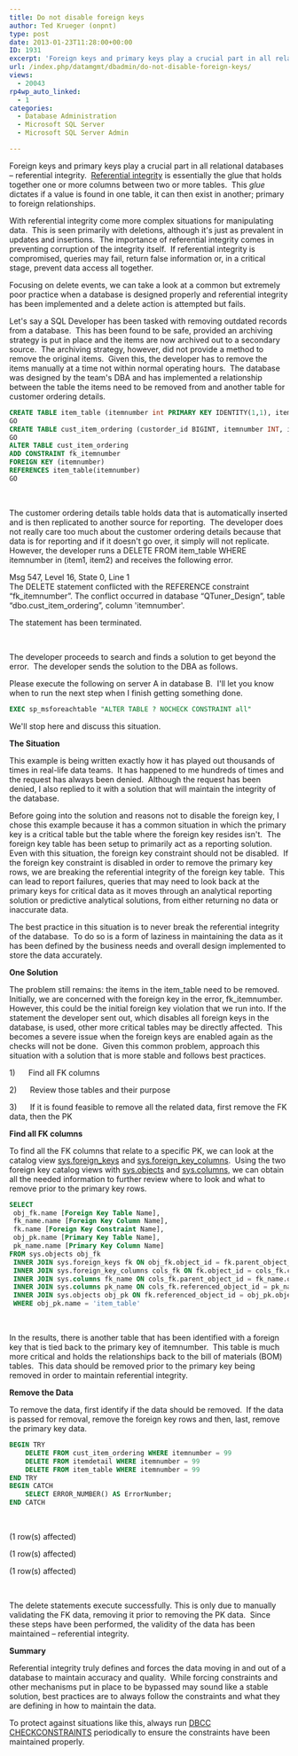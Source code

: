 ```yaml
---
title: Do not disable foreign keys
author: Ted Krueger (onpnt)
type: post
date: 2013-01-23T11:28:00+00:00
ID: 1931
excerpt: 'Foreign keys and primary keys play a crucial part in all relational databases – referential integrity.  Referential integrity is essentially the glue that holds together one or more columns between two or more tables.  This glue dictates if a value is f&hellip;'
url: /index.php/datamgmt/dbadmin/do-not-disable-foreign-keys/
views:
  - 20043
rp4wp_auto_linked:
  - 1
categories:
  - Database Administration
  - Microsoft SQL Server
  - Microsoft SQL Server Admin

---
```

Foreign keys and primary keys play a crucial part in all relational databases – referential integrity.  [Referential integrity][1] is essentially the glue that holds together one or more columns between two or more tables.  This _glue_ dictates if a value is found in one table, it can then exist in another; primary to foreign relationships.

With referential integrity come more complex situations for manipulating data.  This is seen primarily with deletions, although it's just as prevalent in updates and insertions.  The importance of referential integrity comes in preventing corruption of the integrity itself.  If referential integrity is compromised, queries may fail, return false information or, in a critical stage, prevent data access all together.

Focusing on delete events, we can take a look at a common but extremely poor practice when a database is designed properly and referential integrity has been implemented and a delete action is attempted but fails.

Let's say a SQL Developer has been tasked with removing outdated records from a database.  This has been found to be safe, provided an archiving strategy is put in place and the items are now archived out to a secondary source.  The archiving strategy, however, did not provide a method to remove the original items.  Given this, the developer has to remove the items manually at a time not within normal operating hours.  The database was designed by the team's DBA and has implemented a relationship between the table the items need to be removed from and another table for customer ordering details.

```sql
CREATE TABLE item_table (itemnumber int PRIMARY KEY IDENTITY(1,1), itemdesc varchar(10), itemstatus tinyint)
GO
CREATE TABLE cust_item_ordering (custorder_id BIGINT, itemnumber INT, itemqty INT)
GO
ALTER TABLE cust_item_ordering 
ADD CONSTRAINT fk_itemnumber 
FOREIGN KEY (itemnumber) 
REFERENCES item_table(itemnumber)
GO
```

 

The customer ordering details table holds data that is automatically inserted and is then replicated to another source for reporting.  The developer does not really care too much about the customer ordering details because that data is for reporting and if it doesn't go over, it simply will not replicate.  However, the developer runs a DELETE FROM item_table WHERE itemnumber in (item1, item2) and receives the following error.

<span class="MT_red">Msg 547, Level 16, State 0, Line 1<br /> The DELETE statement conflicted with the REFERENCE constraint “fk_itemnumber”. The conflict occurred in database “QTuner_Design”, table “dbo.cust_item_ordering”, column 'itemnumber'.<br /> </span>

The statement has been terminated.

 

The developer proceeds to search and finds a solution to get beyond the error.  The developer sends the solution to the DBA as follows.

Please execute the following on server A in database B.  I'll let you know when to run the next step when I finish getting something done.

```sql
EXEC sp_msforeachtable "ALTER TABLE ? NOCHECK CONSTRAINT all"
```


We'll stop here and discuss this situation.

**The Situation**

This example is being written exactly how it has played out thousands of times in real-life data teams.  It has happened to me hundreds of times and the request has always been denied.  Although the request has been denied, I also replied to it with a solution that will maintain the integrity of the database.

Before going into the solution and reasons not to disable the foreign key, I chose this example because it has a common situation in which the primary key is a critical table but the table where the foreign key resides isn't.  The foreign key table has been setup to primarily act as a reporting solution.  Even with this situation, the foreign key constraint should not be disabled.  If the foreign key constraint is disabled in order to remove the primary key rows, we are breaking the referential integrity of the foreign key table.  This can lead to report failures, queries that may need to look back at the primary keys for critical data as it moves through an analytical reporting solution or predictive analytical solutions, from either returning no data or inaccurate data.

The best practice in this situation is to never break the referential integrity of the database.  To do so is a form of laziness in maintaining the data as it has been defined by the business needs and overall design implemented to store the data accurately.

**One Solution**

The problem still remains: the items in the item\_table need to be removed.  Initially, we are concerned with the foreign key in the error, fk\_itemnumber.  However, this could be the initial foreign key violation that we run into. If the statement the developer sent out, which disables all foreign keys in the database, is used, other more critical tables may be directly affected.  This becomes a severe issue when the foreign keys are enabled again as the checks will not be done.  Given this common problem, approach this situation with a solution that is more stable and follows best practices.

1)      Find all FK columns

2)      Review those tables and their purpose

3)      If it is found feasible to remove all the related data, first remove the FK data, then the PK

**Find all FK columns**

To find all the FK columns that relate to a specific PK, we can look at the catalog view [sys.foreign_keys][2] and [sys.foreign\_key\_columns][3].  Using the two foreign key catalog views with [sys.objects][4] and [sys.columns,][5] we can obtain all the needed information to further review where to look and what to remove prior to the primary key rows.

```sql
SELECT
 obj_fk.name [Foreign Key Table Name],
 fk_name.name [Foreign Key Column Name],
 fk.name [Foreign Key Constraint Name],
 obj_pk.name [Primary Key Table Name],
 pk_name.name [Primary Key Column Name]
FROM sys.objects obj_fk
 INNER JOIN sys.foreign_keys fk ON obj_fk.object_id = fk.parent_object_id
 INNER JOIN sys.foreign_key_columns cols_fk ON fk.object_id = cols_fk.constraint_object_id
 INNER JOIN sys.columns fk_name ON cols_fk.parent_object_id = fk_name.object_id AND cols_fk.parent_column_id = fk_name.column_id 
 INNER JOIN sys.columns pk_name ON cols_fk.referenced_object_id = pk_name.object_id AND cols_fk.referenced_column_id = pk_name.column_id
 INNER JOIN sys.objects obj_pk ON fk.referenced_object_id = obj_pk.object_id
 WHERE obj_pk.name = 'item_table'
```

 

In the results, there is another table that has been identified with a foreign key that is tied back to the primary key of itemnumber.  This table is much more critical and holds the relationships back to the bill of materials (BOM) tables.  This data should be removed prior to the primary key being removed in order to maintain referential integrity.

**Remove the Data** 

To remove the data, first identify if the data should be removed.  If the data is passed for removal, remove the foreign key rows and then, last, remove the primary key data.

```sql
BEGIN TRY
	DELETE FROM cust_item_ordering WHERE itemnumber = 99
	DELETE FROM itemdetail WHERE itemnumber = 99
	DELETE FROM item_table WHERE itemnumber = 99
END TRY
BEGIN CATCH
	SELECT ERROR_NUMBER() AS ErrorNumber;
END CATCH
```

 

(1 row(s) affected)

(1 row(s) affected)

(1 row(s) affected)

 

The delete statements execute successfully. This is only due to manually validating the FK data, removing it prior to removing the PK data.  Since these steps have been performed, the validity of the data has been maintained – referential integrity.

**Summary**

Referential integrity truly defines and forces the data moving in and out of a database to maintain accuracy and quality.  While forcing constraints and other mechanisms put in place to be bypassed may sound like a stable solution, best practices are to always follow the constraints and what they are defining in how to maintain the data.

To protect against situations like this, always run [DBCC CHECKCONSTRAINTS][6] periodically to ensure the constraints have been maintained properly.

 [1]: http://en.wikipedia.org/wiki/Referential_integrity
 [2]: http://technet.microsoft.com/en-us/library/ms189807.aspx
 [3]: http://msdn.microsoft.com/en-us/library/ms186306.aspx
 [4]: http://msdn.microsoft.com/en-us/library/ms190324.aspx
 [5]: http://msdn.microsoft.com/en-us/library/ms176106.aspx
 [6]: http://msdn.microsoft.com/en-us/library/ms189496.aspx